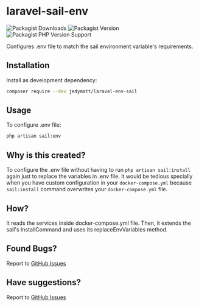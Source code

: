 # laravel-sail-env

![Packagist Downloads](https://img.shields.io/packagist/dm/jedymatt/laravel-env-sail?style=flat-square)
![Packagist Version](https://img.shields.io/packagist/v/jedymatt/laravel-env-sail?style=flat-square)
![Packagist PHP Version Support](https://img.shields.io/packagist/php-v/jedymatt/laravel-env-sail?style=flat-square)

Configures .env file to match the sail environment variable's requirements.


## Installation

Install as development dependency:

```bash
composer require --dev jedymatt/laravel-env-sail
```

## Usage

To configure .env file:

```bash
php artisan sail:env
```


## Why is this created?

To configure the .env file without having to run `php artisan sail:install` again just to replace the variables in .env file.
It would be tedious specially when you have custom configuration in your `docker-compose.yml` because `sail:install` command overwrites your `docker-compose.yml` file.


## How?

It reads the services inside docker-compose.yml file. Then, it extends the sail's InstallCommand and uses its replaceEnvVariables method.


## Found Bugs?

Report to [GitHub Issues](https://github.com/jedymatt/laravel-env-sail/issues)

## Have suggestions?

Report to [GitHub Issues](https://github.com/jedymatt/laravel-env-sail/issues)
